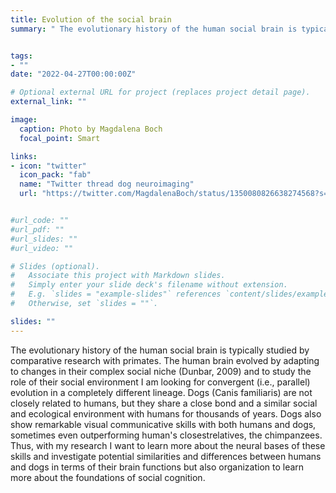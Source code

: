 ```yaml
---
title: Evolution of the social brain 
summary: " The evolutionary history of the human social brain is typically studied by comparative research with primates. The human brain evolved by adapting to changes in their complex social niche (Dunbar, 2009) and to study the role of their social environment I am looking for convergent (i.e., parallel) evolution in a completely different lineage. Dogs (Canis familiaris) are not closely related to humans, but they share a close bond and a similar social and ecological environment with humans for thousands of years. Dogs also show remarkable visual communicative skills with both humans and dogs, sometimes even outperforming human's closestrelatives, the chimpanzees. Thus, with my research I want to learn more about the neural bases of these skills and investigate potential similarities and differences between humans and dogs in terms of their brain functions but also organization to learn more about the foundations of social cognition. Check out the twitter thread below and my various research projects for more information."


tags:
- ""
date: "2022-04-27T00:00:00Z"

# Optional external URL for project (replaces project detail page).
external_link: ""

image:
  caption: Photo by Magdalena Boch
  focal_point: Smart

links:
- icon: "twitter"
  icon_pack: "fab"
  name: "Twitter thread dog neuroimaging"
  url: "https://twitter.com/MagdalenaBoch/status/1350080826638274568?s=20"


#url_code: ""
#url_pdf: ""
#url_slides: ""
#url_video: ""

# Slides (optional).
#   Associate this project with Markdown slides.
#   Simply enter your slide deck's filename without extension.
#   E.g. `slides = "example-slides"` references `content/slides/example-slides.md`.
#   Otherwise, set `slides = ""`.

slides: ""
---
```


 The evolutionary history of the human social brain is typically studied by comparative research with primates. The human brain evolved by adapting to changes in their complex social niche (Dunbar, 2009) and to study the role of their social environment I am looking for convergent (i.e., parallel) evolution in a completely different lineage. Dogs (Canis familiaris) are not closely related to humans, but they share a close bond and a similar social and ecological environment with humans for thousands of years. Dogs also show remarkable visual communicative skills with both humans and dogs, sometimes even outperforming human's closestrelatives, the chimpanzees. Thus, with my research I want to learn more about the neural bases of these skills and investigate potential similarities and differences between humans and dogs in terms of their brain functions but also organization to learn more about the foundations of social cognition.
